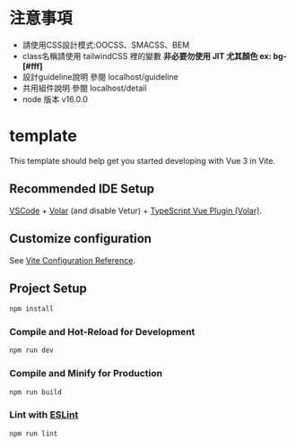 # 注意事項
 * 請使用CSS設計模式:OOCSS、SMACSS、BEM 
 * class名稱請使用 tailwindCSS 裡的變數 **非必要勿使用 JIT 尤其顏色 ex: bg-[#fff]**
 * 設計guideline說明 參閱 localhost/guideline
 * 共用組件說明 參閱 localhost/detail
 * node 版本 v16.0.0

# template

This template should help get you started developing with Vue 3 in Vite.

## Recommended IDE Setup

[VSCode](https://code.visualstudio.com/) + [Volar](https://marketplace.visualstudio.com/items?itemName=Vue.volar) (and disable Vetur) + [TypeScript Vue Plugin (Volar)](https://marketplace.visualstudio.com/items?itemName=Vue.vscode-typescript-vue-plugin).

## Customize configuration

See [Vite Configuration Reference](https://vitejs.dev/config/).

## Project Setup

```sh
npm install
```

### Compile and Hot-Reload for Development

```sh
npm run dev
```

### Compile and Minify for Production

```sh
npm run build
```

### Lint with [ESLint](https://eslint.org/)

```sh
npm run lint
```


